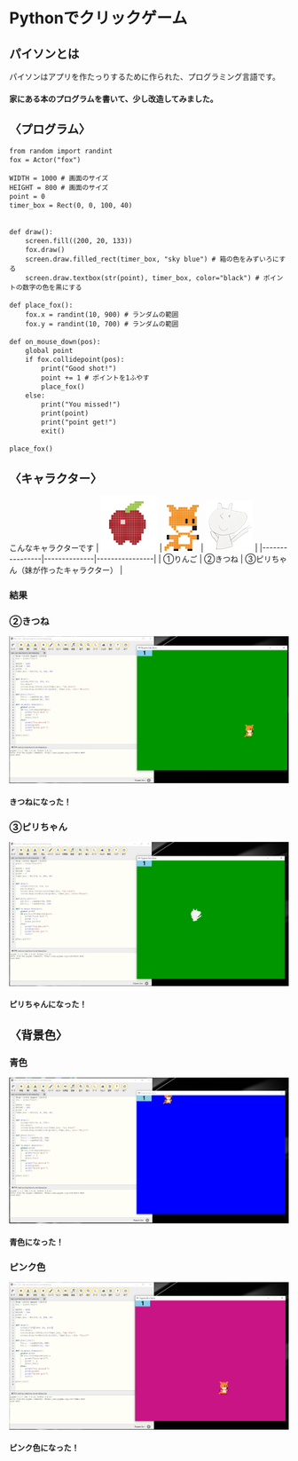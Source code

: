 # Pythonでクリックゲーム

## パイソンとは

パイソンはアプリを作たっりするために作られた、プログラミング言語です。

#### 家にある本のプログラムを書いて、少し改造してみました。

## 〈プログラム〉

```
from random import randint
fox = Actor("fox")

WIDTH = 1000 # 画面のサイズ
HEIGHT = 800 # 画面のサイズ
point = 0
timer_box = Rect(0, 0, 100, 40)


def draw():
    screen.fill((200, 20, 133))
    fox.draw()
    screen.draw.filled_rect(timer_box, "sky blue") # 箱の色をみずいろにする
    screen.draw.textbox(str(point), timer_box, color="black") # ポイントの数字の色を黒にする

def place_fox():
    fox.x = randint(10, 900) # ランダムの範囲
    fox.y = randint(10, 700) # ランダムの範囲

def on_mouse_down(pos):
    global point
    if fox.collidepoint(pos):
        print("Good shot!")
        point += 1 # ポイントを1ふやす
        place_fox()
    else:
        print("You missed!")
        print(point)
        print("point get!")
        exit()

place_fox()
```

## 〈キャラクター〉

こんなキャラクターです
| ![](apple.png) | ![](fox.png) | ![](piri3.png) |
|----------------|--------------|----------------|
| ①りんご         | ②きつね       | ③ピリちゃん（妹が作ったキャラクター）     |

### 結果

### ②きつね

![](きつね緑.PNG)

#### きつねになった！

### ③ピリちゃん

![](ピリ緑.PNG)

#### ピリちゃんになった！

## 〈背景色〉

### 青色

![](きつね青.PNG)

#### 青色になった！

### ピンク色

![](きつねピンク.PNG)

#### ピンク色になった！